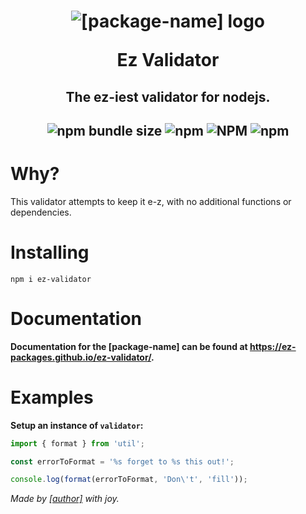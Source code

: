<h1 align='center'><img src='https://i.ibb.co/BsqPmSN/ez-ratelimiter.png' alt='[package-name] logo'>

Ez Validator</h1>

<h2 align='center'>The ez-iest validator for nodejs.</h2>

<h2 align='center'>

![npm bundle size](https://img.shields.io/bundlephobia/min/[package-name]?style=for-the-badge) ![npm](https://img.shields.io/npm/dm/[package-name]?style=for-the-badge) ![NPM](https://img.shields.io/npm/l/[package-name]?style=for-the-badge) ![npm](https://img.shields.io/npm/v/[package-name]?style=for-the-badge)

# Why?

This validator attempts to keep it e-z, with no additional functions or dependencies.

# Installing

```
npm i ez-validator
```

# Documentation
**Documentation for the [package-name] can be found at https://ez-packages.github.io/ez-validator/.**

# Examples

**Setup an instance of `validator`:**

```ts
import { format } from 'util';

const errorToFormat = '%s forget to %s this out!';

console.log(format(errorToFormat, 'Don\'t', 'fill'));
```

<i>Made by [[author]](https://github.com/[author]) with joy.</i>
